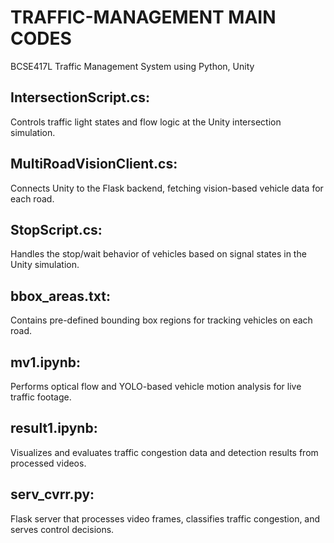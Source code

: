 # TRAFFIC-MANAGEMENT MAIN CODES

BCSE417L Traffic Management System using Python, Unity

## IntersectionScript.cs:
Controls traffic light states and flow logic at the Unity intersection simulation.

## MultiRoadVisionClient.cs:
Connects Unity to the Flask backend, fetching vision-based vehicle data for each road.

## StopScript.cs:
Handles the stop/wait behavior of vehicles based on signal states in the Unity simulation.

## bbox_areas.txt:
Contains pre-defined bounding box regions for tracking vehicles on each road.

## mv1.ipynb:
Performs optical flow and YOLO-based vehicle motion analysis for live traffic footage.

## result1.ipynb:
Visualizes and evaluates traffic congestion data and detection results from processed videos.

## serv_cvrr.py:
Flask server that processes video frames, classifies traffic congestion, and serves control decisions.
